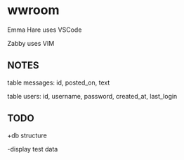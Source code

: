 # wwroom 
Emma Hare uses VSCode

Zabby uses VIM

## NOTES
table messages: id, posted_on, text

table users: id, username, password, created_at, last_login

## TODO
+db structure

-display test data

